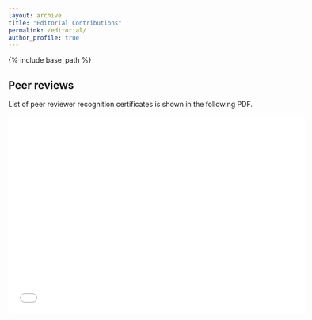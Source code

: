 ```yaml
---
layout: archive
title: "Editorial Contributions"
permalink: /editorial/
author_profile: true
---
```

{% include base_path %}
## Peer reviews
List of peer reviewer recognition certificates is shown in the following PDF.

<embed src="../files/peer_review.pdf" width="600" height="400" 
 type="application/pdf" />
